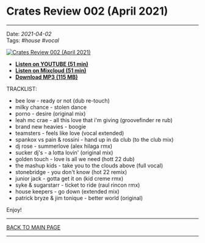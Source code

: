 # Crates Review 002 (April 2021)

----

Date: *2021-04-02*  
Tags: *#house* *#vocal*  

[![Crates Review 002 (April 2021)](https://thumbnailer.mixcloud.com/unsafe/300x300/extaudio/1/5/7/9/f09c-4fc9-439b-a87e-98d779c21e43)](https://www.youtube.com/watch?v=4hTdlWiSnUs)

* [**Listen on YOUTUBE (51 min)**](https://www.youtube.com/watch?v=4hTdlWiSnUs&list=PLUY58bai67rY09tJM21oo0Q2XT0NGaE4p&index=1)
* [**Listen on Mixcloud (51 min)**](https://www.mixcloud.com/hopbit/crates-review-002-april-2021/)
* [**Download MP3 (115 MB)**](https://1drv.ms/u/s!AmzuuXrjf51v36Evt3vja4-k5n_DjQ?e=SopDgy)

TRACKLIST:  

* bee low - ready or not (dub re-touch) 
* milky chance - stolen dance 
* porno - desire (original mix)  
* leah mc crae - all this love that i'm giving (groovefinder re rub)
* brand new heavies - boogie
* teamsters - feels like love (vocal extended)
* spankox vs pain & rossini - hand up in da club (to the club mix)
* dj rose - summerlove (alex hilaga rmx)
* sucker dj's - a lotta lovin' (original mix)
* golden touch - love is all we need (hott 22 dub)
* the mashup kids - take you to the clouds above (full vocal)
* stonebridge - you don't know (hot 22 remix)
* junior jack - gotta get it on (kid creme rmx)
* syke & sugarstarr - ticket to ride (raul rincon rmx)
* house keepers - go down (extended mix)
* patrick bryze & jim tonique - better world (original)


Enjoy!

----

[BACK TO MAIN PAGE](./README.md)

----
